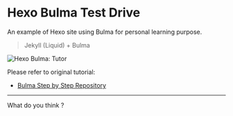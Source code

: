 # Hexo Bulma Test Drive

An example of Hexo site using Bulma
for personal learning purpose.

> Jekyll (Liquid) + Bulma

![Hexo Bulma: Tutor][hexo-bulma-preview]

Please refer to original tutorial:

* [Bulma Step by Step Repository][tutorial-bulma]

-- -- --

What do you think ?

[tutorial-bulma]:    https://gitlab.com/epsi-rns/tutor-html-bulma/
[hexo-bulma-preview]:   https://gitlab.com/epsi-rns/tutor-hexo-bulma/raw/master/preview/hexo-bulma-preview.png
